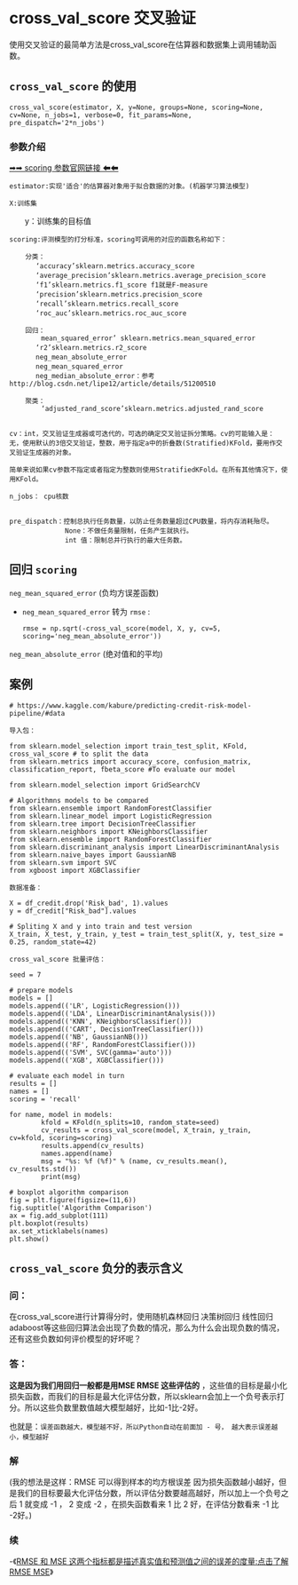 # cross_val_score 交叉验证

使用交叉验证的最简单方法是cross_val_score在估算器和数据集上调用辅助函数。

## `cross_val_score` 的使用

    cross_val_score(estimator, X, y=None, groups=None, scoring=None, cv=None, n_jobs=1, verbose=0, fit_params=None, pre_dispatch='2*n_jobs')

### 参数介绍

[➡➡ scoring 参数官网链接 ⬅⬅](https://scikit-learn.org/stable/modules/model_evaluation.html#scoring-parameter) 

    estimator:实现'适合'的估算器对象用于拟合数据的对象。(机器学习算法模型)

    X:训练集

　　y：训练集的目标值


    
    scoring:评测模型的打分标准，scoring可调用的对应的函数名称如下： 
        
        分类：
        　 ‘accuracy’sklearn.metrics.accuracy_score
    　　　　‘average_precision’sklearn.metrics.average_precision_score
    　　　　‘f1’sklearn.metrics.f1_score f1就是F-measure
    　　　　‘precision’sklearn.metrics.precision_score
    　　　　‘recall’sklearn.metrics.recall_score
    　　　　‘roc_auc’sklearn.metrics.roc_auc_score

        回归：
            mean_squared_error’ sklearn.metrics.mean_squared_error
    　　　　‘r2’sklearn.metrics.r2_score
    　　　　neg_mean_absolute_error
    　　　　neg_mean_squared_error
    　　　　neg_median_absolute_error：参考http://blog.csdn.net/lipe12/article/details/51200510
        
        聚类：
            ‘adjusted_rand_score’sklearn.metrics.adjusted_rand_score


    cv：int，交叉验证生成器或可迭代的，可选的确定交叉验证拆分策略。cv的可能输入是：
    无，使用默认的3倍交叉验证，整数，用于指定a中的折叠数(Stratified)KFold，要用作交叉验证生成器的对象。

    简单来说如果cv参数不指定或者指定为整数则使用StratifiedKFold。在所有其他情况下，使用KFold。

    n_jobs： cpu核数


    pre_dispatch：控制总执行任务数量，以防止任务数量超过CPU数量，将内存消耗殆尽。
                  None：不做任务量限制，任务产生就执行。
                  int 值：限制总并行执行的最大任务数。


## 回归 `scoring`

`neg_mean_squared_error`  (负均方误差函数)

*   `neg_mean_squared_error` 转为 `rmse` :

        rmse = np.sqrt(-cross_val_score(model, X, y, cv=5, scoring='neg_mean_absolute_error'))


`neg_mean_absolute_error` (绝对值和的平均)


## 案例

    # https://www.kaggle.com/kabure/predicting-credit-risk-model-pipeline/#data

`导入包：`

    from sklearn.model_selection import train_test_split, KFold, cross_val_score # to split the data
    from sklearn.metrics import accuracy_score, confusion_matrix, classification_report, fbeta_score #To evaluate our model

    from sklearn.model_selection import GridSearchCV

    # Algorithmns models to be compared
    from sklearn.ensemble import RandomForestClassifier
    from sklearn.linear_model import LogisticRegression
    from sklearn.tree import DecisionTreeClassifier
    from sklearn.neighbors import KNeighborsClassifier
    from sklearn.ensemble import RandomForestClassifier
    from sklearn.discriminant_analysis import LinearDiscriminantAnalysis
    from sklearn.naive_bayes import GaussianNB
    from sklearn.svm import SVC
    from xgboost import XGBClassifier

`数据准备：`

    X = df_credit.drop('Risk_bad', 1).values
    y = df_credit["Risk_bad"].values

    # Spliting X and y into train and test version
    X_train, X_test, y_train, y_test = train_test_split(X, y, test_size = 0.25, random_state=42)

`cross_val_score 批量评估：`

    seed = 7

    # prepare models
    models = []
    models.append(('LR', LogisticRegression()))
    models.append(('LDA', LinearDiscriminantAnalysis()))
    models.append(('KNN', KNeighborsClassifier()))
    models.append(('CART', DecisionTreeClassifier()))
    models.append(('NB', GaussianNB()))
    models.append(('RF', RandomForestClassifier()))
    models.append(('SVM', SVC(gamma='auto')))
    models.append(('XGB', XGBClassifier()))

    # evaluate each model in turn
    results = []
    names = []
    scoring = 'recall'

    for name, model in models:
            kfold = KFold(n_splits=10, random_state=seed)
            cv_results = cross_val_score(model, X_train, y_train, cv=kfold, scoring=scoring)
            results.append(cv_results)
            names.append(name)
            msg = "%s: %f (%f)" % (name, cv_results.mean(), cv_results.std())
            print(msg)
            
    # boxplot algorithm comparison
    fig = plt.figure(figsize=(11,6))
    fig.suptitle('Algorithm Comparison')
    ax = fig.add_subplot(111)
    plt.boxplot(results)
    ax.set_xticklabels(names)
    plt.show()

## `cross_val_score` 负分的表示含义

### 问：

在cross_val_score进行计算得分时，使用随机森林回归 决策树回归 线性回归 adaboost等这些回归算法会出现了负数的情况，那么为什么会出现负数的情况，还有这些负数如何评价模型的好坏呢？

### 答：

__这是因为我们用回归一般都是用MSE RMSE 这些评估的__ ，这些值的目标是最小化损失函数，而我们的目标是最大化评估分数，所以sklearn会加上一个负号表示打分。所以这些负数里数值越大模型越好，比如-1比-2好。

也就是：`误差函数越大，模型越不好，所以Python自动在前面加 - 号， 越大表示误差越小，模型越好`

### 解
(我的想法是这样：RMSE 可以得到样本的均方根误差 因为损失函数越小越好，但是我们的目标要最大化评估分数，所以评估分数要越高越好，所以加上一个负号之后 1 就变成 -1 ， 2 变成 -2 ，在损失函数看来 1 比 2 好，在评估分数看来 -1 比 -2好。)

### 续
-《[RMSE 和 MSE 这两个指标都是描述真实值和预测值之间的误差的度量:点击了解 RMSE MSE](https://github.com/OneStepAndTwoSteps/Data_Analysis_notes/blob/master/1%E3%80%81%E6%95%B0%E6%8D%AE%E5%88%86%E6%9E%90%E7%9B%B8%E5%85%B3%E5%BA%93%E4%BD%BF%E7%94%A8/Sklearn%E6%9C%BA%E5%99%A8%E5%AD%A6%E4%B9%A0%E5%BA%93/metrics/%E6%A8%A1%E5%9E%8B%E8%AF%84%E4%BC%B0/%E5%9B%9E%E5%BD%92%E7%AE%97%E6%B3%95%E7%9A%84%E8%AF%84%E4%BC%B0%E6%8C%87%E6%A0%87/MAE%E3%80%81MSE%E3%80%81RMSE%20%E5%92%8C%20RMSLE%E6%8C%87%E6%A0%87.md)》


